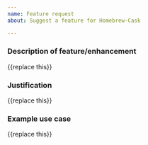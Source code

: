 ```yaml
---
name: Feature request
about: Suggest a feature for Homebrew-Cask

---
```


### Description of feature/enhancement

{{replace this}}

### Justification

{{replace this}}

### Example use case

{{replace this}}
